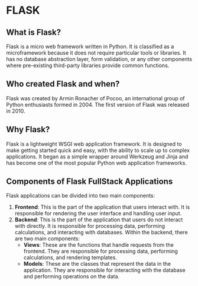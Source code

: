 # FLASK

## What is Flask?
Flask is a micro web framework written in Python. It is classified as a microframework because it does not require particular tools or libraries. It has no database abstraction layer, form validation, or any other components where pre-existing third-party libraries provide common functions.

## Who created Flask and when?
Flask was created by Armin Ronacher of Pocoo, an international group of Python enthusiasts formed in 2004. The first version of Flask was released in 2010.

## Why Flask?
Flask is a lightweight WSGI web application framework. It is designed to make getting started quick and easy, with the ability to scale up to complex applications. It began as a simple wrapper around Werkzeug and Jinja and has become one of the most popular Python web application frameworks.

## Components of Flask FullStack Applications
Flask applications can be divided into two main components:
1. **Frontend**: This is the part of the application that users interact with. It is responsible for rendering the user interface and handling user input.
2. **Backend**: This is the part of the application that users do not interact with directly. It is responsible for processing data, performing calculations, and interacting with databases. Within the backend, there are two main components:
    - **Views**: These are the functions that handle requests from the frontend. They are responsible for processing data, performing calculations, and rendering templates.
    - **Models**: These are the classes that represent the data in the application. They are responsible for interacting with the database and performing operations on the data.
